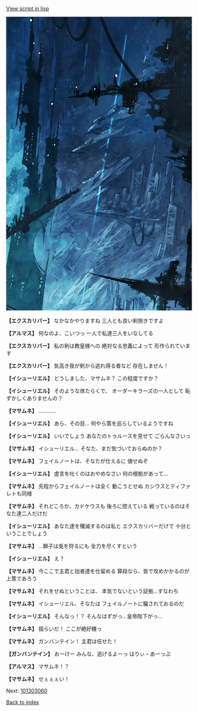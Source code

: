 [View script in lisp](../scripts/101303053.txt)

![underground_world_1.png](../images/backgrounds/underground_world_1.png)

**【エクスカリバー】**
なかなかやりますね
三人とも良い剣捌きですよ

**【アルマス】**
何なのよ、こいつっ
一人で私達三人をいなしてる

**【エクスカリバー】**
私の剣は教皇様への
絶対なる忠義によって
形作られています

**【エクスカリバー】**
気高き我が剣から逃れ得る者など
存在しません！

**【イシューリエル】**
どうしました、マサムネ？
この程度ですか？

**【イシューリエル】**
そのような体たらくで、
オーダーキラーズの一人として
恥ずかしくありませんの？

**【マサムネ】**
…………

**【イシューリエル】**
あら、その目…
何やら策を巡らしているようですね

**【イシューリエル】**
いいでしょう
あなたのトゥルースを見せて
ごらんなさいっ

**【マサムネ】**
イシューリエル…
そなた、まだ気づいておらぬのか？

**【マサムネ】**
フェイルノートは、そなたが仕えるに
値せぬぞ

**【イシューリエル】**
虚言を吐くのはおやめなさい
何の根拠があって…

**【マサムネ】**
先程からフェイルノートは全く
動こうとせぬ
カシウスとティファレトも同様

**【マサムネ】**
それどころか、カドケウスも
後ろに控えている
戦っているのはそなた達二人だけだ

**【イシューリエル】**
あなた達を殲滅するのは私と
エクスカリバーだけで
十分ということでしょう

**【マサムネ】**
…獅子は兎を狩るにも
全力を尽くすという

**【イシューリエル】**
え？

**【マサムネ】**
今ここで主君と拙者達を仕留める
算段なら、皆で攻めかかるのが
上策であろう

**【マサムネ】**
それをせぬということは、
本気でないという証拠…すなわち

**【マサムネ】**
イシューリエル、そなたは
フェイルノートに騙されておるのだ

**【イシューリエル】**
そんなっ！？
そんなはずがっ…皇帝陛下がっ…

**【マサムネ】**
揺らいだ！
ここが絶好機っ

**【マサムネ】**
ガンバンテイン！
主君は任せた！

**【ガンバンテイン】**
おーけー
みんな、逃げるよーっ
はりぃ・あーっぷ

**【アルマス】**
マサムネ！？

**【マサムネ】**
せぇぇぇい！


Next: [101303060](101303060.md)

[Back to index](index.md)
